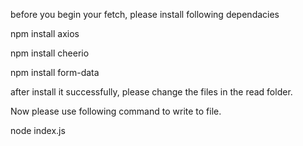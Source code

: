 <p>before you begin your fetch, please install following dependacies</p>
<p></p>
<p>npm install axios</p>
<p>npm install cheerio</p>
<p>npm install form-data</p>
<p></p>
<p>after install it successfully, please change the files in the read folder.</p>
<p></p>
<p>Now please use following command to write to file.</p>
<p>node index.js</p>
<p></p>
<p></p>
<p></p>